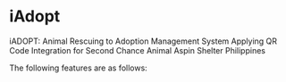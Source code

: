 # iAdopt
iADOPT: Animal Rescuing to Adoption Management System Applying QR Code Integration for Second Chance Animal Aspin Shelter Philippines

The following features are as follows:

